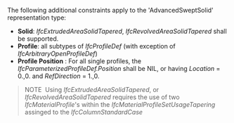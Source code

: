 The following additional constraints apply to the 'AdvancedSweptSolid' representation type:

* **Solid**: _IfcExtrudedAreaSolidTapered_, _IfcRevolvedAreaSolidTapered_ shall be supported. 
* **Profile**: all subtypes of _IfcProfileDef_ (with exception of _IfcArbitraryOpenProfileDef_)
* **Profile Position** : For all single profiles, the _IfcParameterizedProfileDef.Position_ shall be NIL, or having _Location_ = 0.,0. and _RefDirection_ = 1.,0.

> NOTE&nbsp; Using _IfcExtrudedAreaSolidTapered_, or _IfcRevolvedAreaSolidTapered_ requires the use of two _IfcMaterialProfile_'s within the _IfcMaterialProfileSetUsageTapering_ assinged to the _IfcColumnStandardCase_